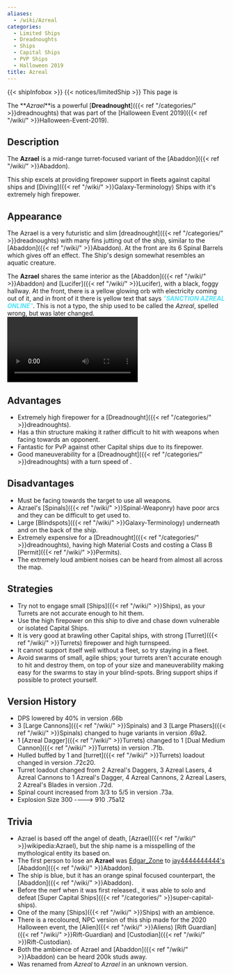 ```yaml
---
aliases:
  - /wiki/Azreal
categories:
  - Limited Ships
  - Dreadnoughts
  - Ships
  - Capital Ships
  - PVP Ships
  - Halloween 2019
title: Azreal
---
```


{{< shipInfobox >}} {{< notices/limitedShip >}} This page is

The **_Azrael_**is a powerful [**Dreadnought**]({{< ref "/categories/" >}}dreadnoughts) that was part of the [Halloween Event 2019]({{< ref "/wiki/" >}}Halloween-Event-2019).

## Description

The **Azrael** is a mid-range turret-focused variant of the [Abaddon]({{< ref "/wiki/" >}}Abaddon).

This ship excels at providing firepower support in fleets against capital ships and [Diving]({{< ref "/wiki/" >}}Galaxy-Terminology) Ships with it's extremely high firepower.

## Appearance

The Azrael is a very futuristic and slim [dreadnought]({{< ref "/categories/" >}}dreadnoughts) with many fins jutting out of the ship, similar to the [Abaddon]({{< ref "/wiki/" >}}Abaddon). At the front are its 6 Spinal Barrels which gives off an effect. The Ship's design somewhat resembles an aquatic creature.

The **Azrael** shares the same interior as the [Abaddon]({{< ref "/wiki/" >}}Abaddon) and [Lucifer]({{< ref "/wiki/" >}}Lucifer), with a black, foggy hallway. At the front, there is a yellow glowing orb with electricity coming out of it, and in front of it there is yellow text that says <span style="color:#50e1f8">_"***SANCTION AZREAL ONLINE***"_</span>. This is not a typo, the ship used to be called the _Azreal_, spelled wrong, but was later changed. ![Ambience of
the Azrael|none](HalloweenAmbienceII.mp4 "Ambience of the Azrael|none")

## Advantages

- Extremely high firepower for a [Dreadnought]({{< ref "/categories/" >}}dreadnoughts).
- Has a thin structure making it rather difficult to hit with weapons when facing towards an opponent.
- Fantastic for PvP against other Capital ships due to its firepower.
- Good maneuverability for a [Dreadnought]({{< ref "/categories/" >}}dreadnoughts) with a turn speed of .

## Disadvantages

- Must be facing towards the target to use all weapons.
- Azrael's [Spinals]({{< ref "/wiki/" >}}Spinal-Weaponry) have poor arcs and they can be difficult to get used to.
- Large [Blindspots]({{< ref "/wiki/" >}}Galaxy-Terminology) underneath and on the back of the ship.
- Extremely expensive for a [Dreadnought]({{< ref "/categories/" >}}dreadnoughts), having high Material Costs and costing a Class B [Permit]({{< ref "/wiki/" >}}Permits).
- The extremely loud ambient noises can be heard from almost all across the map.

## Strategies

- Try not to engage small [Ships]({{< ref "/wiki/" >}}Ships), as your Turrets are not accurate enough to hit them.
- Use the high firepower on this ship to dive and chase down vulnerable or isolated Capital Ships.
- It is very good at brawling other Capital ships, with strong [Turret]({{< ref "/wiki/" >}}Turrets) firepower and high turnspeed.
- It cannot support itself well without a fleet, so try staying in a fleet.
- Avoid swarms of small, agile ships; your turrets aren't accurate enough to hit and destroy them, on top of your size and maneuverability making easy for the swarms to stay in your blind-spots. Bring support ships if possible to protect yourself.

## Version History

- DPS lowered by 40% in version .66b
- 3 [Large Cannons]({{< ref "/wiki/" >}}Spinals) and 3 [Large Phasers]({{< ref "/wiki/" >}}Spinals) changed to huge variants in version .69a2.
- 1 [Azreal Dagger]({{< ref "/wiki/" >}}Turrets) changed to 1 [Dual Medium Cannon]({{< ref "/wiki/" >}}Turrets) in version .71b.
- Hulled buffed by 1 and [turret]({{< ref "/wiki/" >}}Turrets) loadout changed in version .72c20.
- Turret loadout changed from 2 Azreal's Daggers, 3 Azreal Lasers, 4 Azreal Cannons to 1 Azreal's Dagger, 4 Azreal Cannons, 2 Azreal Lasers, 2 Azreal's Blades in version .72d.
- Spinal count increased from 3/3 to 5/5 in version .73a.
- Explosion Size 300 ----> 910 .75a12

## Trivia

- Azrael is based off the angel of death, [Azrael]({{< ref "/wiki/" >}}wikipedia:Azrael), but the ship name is a misspelling of the mythological entity its based on.
- The first person to lose an **Azrael** was [Edgar_Zone](https://www.roblox.com/users/24069388/profile) to [jay4444444444's](https://www.roblox.com/users/27560051/profile) [Abaddon]({{< ref "/wiki/" >}}Abaddon).
- The ship is blue, but it has an orange spinal focused counterpart, the [Abaddon]({{< ref "/wiki/" >}}Abaddon).
- Before the nerf when it was first released., it was able to solo and defeat [Super Capital Ships]({{< ref "/categories/" >}}super-capital-ships).
- One of the many [Ships]({{< ref "/wiki/" >}}Ships) with an ambience.
- There is a recoloured, NPC version of this ship made for the 2020 Halloween event, the [Alien]({{< ref "/wiki/" >}}Aliens) [Rift Guardian]({{< ref "/wiki/" >}}Rift-Guardian) and [Custodian]({{< ref "/wiki/" >}}Rift-Custodian).
- Both the ambience of Azrael and [Abaddon]({{< ref "/wiki/" >}}Abaddon) can be heard 200k studs away.
- Was renamed from _Azreal_ to _Azrael_ in an unknown version.

